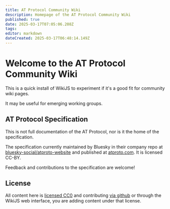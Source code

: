 ```yaml
---
title: AT Protocol Community Wiki
description: Homepage of the AT Protocol Community Wiki
published: true
date: 2025-03-17T07:05:06.208Z
tags: 
editor: markdown
dateCreated: 2025-03-17T06:48:14.149Z
---
```


# Welcome to the AT Protocol Community Wiki

This is a quick install of WikiJS to experiment if it's a good fit for community wiki pages.

It may be useful for emerging working groups.

## AT Protocol Specification

This is not full documentation of the AT Protocol, nor is it the home of the specification.

The specification currently maintained by Bluesky in their company repo at [bluesky-social/atproto-website](https://github.com/bluesky-social/atproto-website) and published at [atproto.com](https://atproto.com/). It is licensed CC-BY.

Feedback and contributions to the specification are welcome!

## License

All content here is [licensed CC0](https://github.com/ATProtocol-Community/atprotocommunitywiki?tab=CC0-1.0-1-ov-file#readme) and contributing [via github](https://github.com/ATProtocol-Community/atprotocommunitywiki) or through the WikiJS web interface, you are adding content under that license.